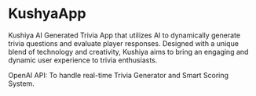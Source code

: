 # KushyaApp
 Kushiya AI Generated Trivia App that utilizes AI to dynamically generate trivia questions and evaluate player responses. 
Designed with a unique blend of technology and creativity, Kushiya aims to bring an engaging and dynamic user experience to trivia enthusiasts.

OpenAI API: To handle real-time Trivia Generator and Smart Scoring System.


